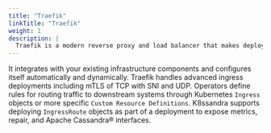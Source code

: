 ```yaml
---
title: "Traefik"
linkTitle: "Traefik"
weight: 1
description: |
  Traefik is a modern reverse proxy and load balancer that makes deploying microservices easy.
---
```


It integrates with your existing infrastructure components and configures itself automatically and dynamically. Traefik handles advanced ingress deployments including mTLS of TCP with SNI and UDP. Operators define rules for routing traffic to downstream systems through Kubernetes `Ingress` objects or more specific `Custom Resource Definitions`. K8ssandra supports deploying `IngressRoute` objects as part of a deployment to expose metrics, repair, and Apache Cassandra® interfaces.

